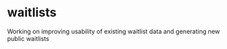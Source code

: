 # waitlists
Working on improving usability of existing waitlist data and generating new public waitlists

